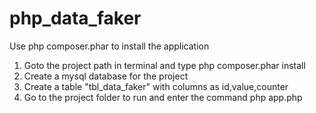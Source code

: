 # php_data_faker<br />
Use php composer.phar to install the application<br />
1. Goto the project path in terminal and type php composer.phar install <br />
2. Create a mysql database for the project <br />
3. Create a table "tbl_data_faker" with columns as id,value,counter <br />
3. Go to the project folder to run and enter the command php app.php <hostname> <username> <password> <database> <count> 
